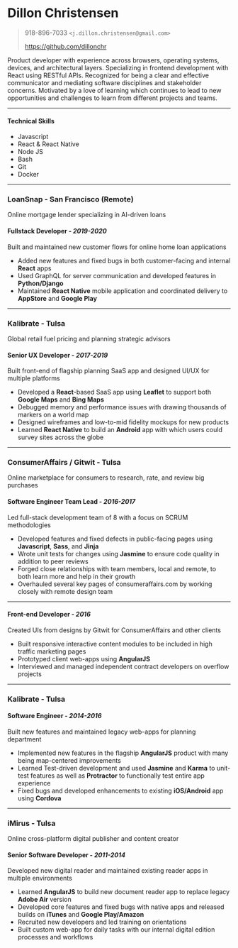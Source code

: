 # Dillon Christensen
> 918-896-7033 `<j.dillon.christensen@gmail.com>`
>
> https://github.com/dillonchr

Product developer with experience across browsers, operating systems, devices, and architectural layers. Specializing in frontend development with React using RESTful APIs. Recognized for being a clear and effective communicator and mediating software disciplines and stakeholder concerns. Motivated by a love of learning which continues to lead to new opportunities and challenges to learn from different projects and teams.

***

#### Technical Skills
* Javascript
* React & React Native
* Node JS
* Bash
* Git
* Docker

***

### LoanSnap - San Francisco (Remote)
Online mortgage lender specializing in AI-driven loans

#### Fullstack Developer - _2019-2020_
Built and maintained new customer flows for online home loan applications

* Added new features and fixed bugs in both customer-facing and internal **React** apps
* Used GraphQL for server communication and developed features in **Python/Django**
* Maintained **React Native** mobile application and coordinated delivery to **AppStore** and **Google Play**

***

### Kalibrate - Tulsa
Global retail fuel pricing and planning strategic advisors

#### Senior UX Developer - _2017-2019_
Built front-end of flagship planning SaaS app and designed UI/UX for multiple platforms

* Developed a **React**-based SaaS app using **Leaflet** to support both **Google Maps** and **Bing Maps**
* Debugged memory and performance issues with drawing thousands of markers on a world map
* Designed wireframes and low-to-mid fidelity mockups for new products
* Learned **React Native** to build an **Android** app with which users could survey sites across the globe

***

### ConsumerAffairs / Gitwit - Tulsa
Online marketplace for consumers to research, rate, and review big purchases

#### Software Engineer Team Lead - _2016-2017_
Led full-stack development team of 8 with a focus on SCRUM methodologies

* Developed features and fixed defects in public-facing pages using  **Javascript**, **Sass**, and **Jinja**
* Wrote unit tests for changes using **Jasmine** to ensure code quality in addition to peer reviews
* Forged close relationships with team members, local and remote, to both learn more and help in their growth
* Overhauled several key pages of consumeraffairs.com by working closely with remote design team

---

#### Front-end Developer - _2016_
Created UIs from designs by Gitwit for ConsumerAffairs and other clients

* Built responsive interactive content modules to be included in high traffic marketing pages
* Prototyped client web-apps using **AngularJS**
* Interviewed and managed independent contract developers on overflow projects

***

### Kalibrate - Tulsa
#### Software Engineer - _2014-2016_
Built new features and maintained legacy web-apps for planning department

* Implemented new features in the flagship **AngularJS** product with many being map-centered improvements
* Learned Test-driven development and used **Jasmine** and **Karma** to unit-test features as well as **Protractor** to functionally test entire app experience
* Fixed bugs and developed enhancements to existing **iOS/Android** app using **Cordova**

***

### iMirus - Tulsa
Online cross-platform digital publisher and content creator

#### Senior Software Developer - _2011-2014_
Developed new digital reader and maintained existing reader apps in multiple environments

* Learned **AngularJS** to build new document reader app to replace legacy **Adobe Air** version
* Developed core features and fixed bugs with native apps and released builds on **iTunes** and **Google Play/Amazon**
* Recruited new developers and led training on orientations
* Built custom web-app for daily tasks with our internal digital edition processes and workflows
